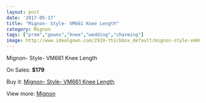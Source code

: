 ```yaml
---
layout: post
date: '2017-05-17'
title: "Mignon- Style- VM661 Knee Length"
category: Mignon
tags: ["prom","gowns","knee","wedding","charming"]
image: http://www.idealgown.com/2919-thickbox_default/mignon-style-vm661-knee-length.jpg
---
```

Mignon- Style- VM661 Knee Length

On Sales: **$179**
<a href="https://www.idealgown.com/en/mignon/1388-mignon-style-vm661-knee-length.html"><amp-img layout="responsive" width="600" height="600" src="//www.idealgown.com/2919-thickbox_default/mignon-style-vm661-knee-length.jpg" alt="Mignon- Style- VM661 Knee Length 0" /></a>

Buy it: [Mignon- Style- VM661 Knee Length](https://www.idealgown.com/en/mignon/1388-mignon-style-vm661-knee-length.html "Mignon- Style- VM661 Knee Length")

View more: [Mignon](https://www.idealgown.com/en/17-mignon "Mignon")